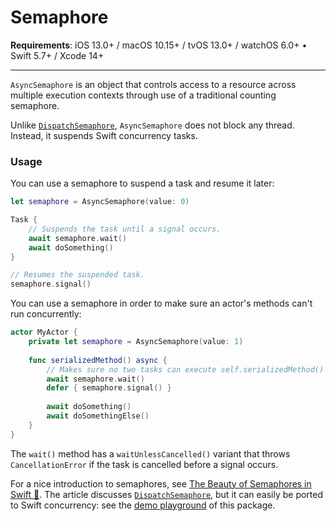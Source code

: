 # Semaphore

**Requirements**: iOS 13.0+ / macOS 10.15+ / tvOS 13.0+ / watchOS 6.0+ • Swift 5.7+ / Xcode 14+

---

`AsyncSemaphore` is an object that controls access to a resource across multiple execution contexts through use of a traditional counting semaphore.

Unlike [`DispatchSemaphore`], `AsyncSemaphore` does not block any thread. Instead, it suspends Swift concurrency tasks.

### Usage

You can use a semaphore to suspend a task and resume it later:

```swift
let semaphore = AsyncSemaphore(value: 0)

Task {
    // Suspends the task until a signal occurs.
    await semaphore.wait()
    await doSomething()
}

// Resumes the suspended task.
semaphore.signal()
```

You can use a semaphore in order to make sure an actor's methods can't run concurrently:

```swift
actor MyActor {
    private let semaphore = AsyncSemaphore(value: 1)
    
    func serializedMethod() async {
        // Makes sure no two tasks can execute self.serializedMethod() concurrently. 
        await semaphore.wait()
        defer { semaphore.signal() }
        
        await doSomething()
        await doSomethingElse()
    }
}
```

The `wait()` method has a `waitUnlessCancelled()` variant that throws `CancellationError` if the task is cancelled before a signal occurs.

For a nice introduction to semaphores, see [The Beauty of Semaphores in Swift 🚦](https://medium.com/@roykronenfeld/semaphores-in-swift-e296ea80f860). The article discusses [`DispatchSemaphore`], but it can easily be ported to Swift concurrency: see the [demo playground](Demo/SemaphorePlayground.playground/Contents.swift) of this package. 

[`DispatchSemaphore`]: https://developer.apple.com/documentation/dispatch/dispatchsemaphore
